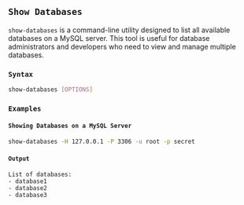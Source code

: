 ## `Show Databases`

`show-databases` is a command-line utility designed to list all available databases on a MySQL server. This tool is useful for database administrators and developers who need to view and manage multiple databases.

### `Syntax`

```bash
show-databases [OPTIONS]
```

### `Examples`

#### `Showing Databases on a MySQL Server`

```bash
show-databases -H 127.0.0.1 -P 3306 -u root -p secret
```

#### `Output`

```
List of databases:
- database1
- database2
- database3
```